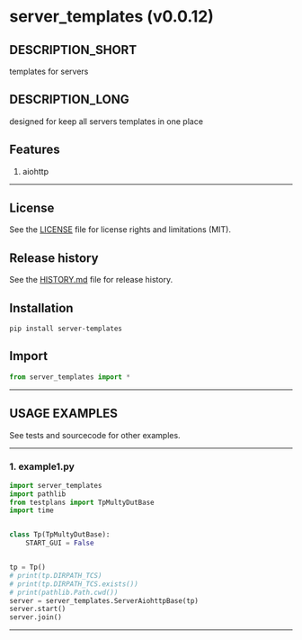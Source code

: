 # server_templates (v0.0.12)

## DESCRIPTION_SHORT
templates for servers

## DESCRIPTION_LONG
designed for keep all servers templates in one place


## Features
1. aiohttp  


********************************************************************************
## License
See the [LICENSE](LICENSE) file for license rights and limitations (MIT).


## Release history
See the [HISTORY.md](HISTORY.md) file for release history.


## Installation
```commandline
pip install server-templates
```


## Import
```python
from server_templates import *
```


********************************************************************************
## USAGE EXAMPLES
See tests and sourcecode for other examples.

------------------------------
### 1. example1.py
```python
import server_templates
import pathlib
from testplans import TpMultyDutBase
import time


class Tp(TpMultyDutBase):
    START_GUI = False


tp = Tp()
# print(tp.DIRPATH_TCS)
# print(tp.DIRPATH_TCS.exists())
# print(pathlib.Path.cwd())
server = server_templates.ServerAiohttpBase(tp)
server.start()
server.join()
```

********************************************************************************
